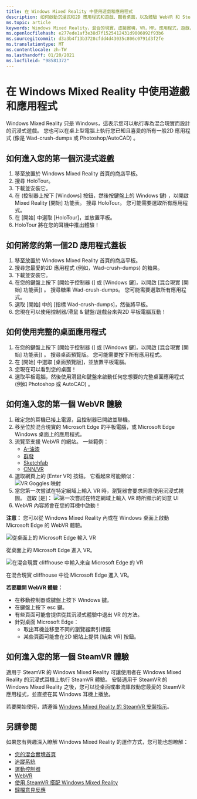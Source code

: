 ```yaml
---
title: 在 Windows Mixed Reality 中使用遊戲和應用程式
description: 如何啟動沉浸式和2D 應用程式和遊戲、觀看桌面，以及體驗 WebVR 和 SteamVR 內容。
ms.topic: article
keywords: Windows Mixed Reality，混合的現實，虛擬實境，VR，MR，應用程式，遊戲，桌面，SteamVR，WebVR，流
ms.openlocfilehash: e277ede1af3e38d7f1525412431d9006092f93b6
ms.sourcegitcommit: d3a3b4f13b3728cfdd4d43035c806c0791d3f2fe
ms.translationtype: MT
ms.contentlocale: zh-TW
ms.lasthandoff: 01/20/2021
ms.locfileid: "98581372"
---
```

# <a name="using-games-and-apps-in-windows-mixed-reality"></a>在 Windows Mixed Reality 中使用遊戲和應用程式

Windows Mixed Reality 只是 Windows，這表示您可以執行專為混合現實而設計的沉浸式遊戲。 您也可以在桌上型電腦上執行您已知且喜愛的所有一般2D 應用程式 (像是 Wad-crush-dumps 或 Photoshop/AutoCAD) 。

## <a name="how-to-get-into-your-first-immersive-game"></a>如何進入您的第一個沉浸式遊戲

1. 移至放置於 Windows Mixed Reality 首頁的商店平板。
2. 搜尋 HoloTour。
3. 下載並安裝它。
4. 在 (控制器上按下 [Windows] 按鈕，然後按鍵盤上的 Windows 鍵) ，以開啟 Mixed Reality [開始] 功能表。 搜尋 HoloTour。 您可能需要選取所有應用程式。
5. 在 [開始] 中選取 [HoloTour]，並放置平板。
6. HoloTour 將在您的耳機中推出體驗！

## <a name="how-to-place-your-first-2d-app-slate"></a>如何將您的第一個2D 應用程式蓋板

1. 移至放置於 Windows Mixed Reality 首頁的商店平板。
2. 搜尋您最愛的2D 應用程式 (例如，Wad-crush-dumps) 的糖果。
3. 下載並安裝它。
4. 在您的鍵盤上按下 [開始于控制器 (] 或 [Windows 鍵]，以開啟 [混合現實 [開始] 功能表]) 。 搜尋糖果 Wad-crush-dumps。 您可能需要選取所有應用程式。
5. 選取 [開始] 中的 [指標 Wad-crush-dumps]，然後將平板。
6. 您現在可以使用控制器/滑鼠 & 鍵盤/遊戲台來與2D 平板電腦互動！

## <a name="how-to-use-a-full-desktop-application"></a>如何使用完整的桌面應用程式

1. 在您的鍵盤上按下 [開始于控制器 (] 或 [Windows 鍵]，以開啟 [混合現實 [開始] 功能表]) 。 搜尋桌面預覽版。 您可能需要按下所有應用程式。
2. 在 [開始] 中選取 [桌面預覽版]，並放置平板電腦。
3. 您現在可以看到您的桌面！
4. 選取平板電腦，然後使用滑鼠和鍵盤來啟動任何您想要的完整桌面應用程式 (例如 Photoshop 或 AutoCAD) 。

## <a name="how-to-get-into-your-first-webvr-experience"></a>如何進入您的第一個 WebVR 體驗

1. 確定您的耳機已接上電源，且控制器已開啟並聯機。
2. 移至位於混合現實的 Microsoft Edge 的平板電腦，或 Microsoft Edge Windows 桌面上的應用程式。
3. 流覽至支援 WebVR 的網站。 一些範例：
   * [A-油漆](https://aframe.io/a-painter/)
   * [群發](https://aframe.io/a-blast/)
   * [Sketchfab](https://sketchfab.com/)
   * [CNN/VR](https://cnn.com/vr)
4. 選取網頁上的 [Enter VR] 按鈕。 它看起來可能類似： \
   ![VR Goggles 映射](images/75px-enter-vr.png)
5. 當您第一次嘗試在特定網域上輸入 VR 時，瀏覽器會要求同意使用沉浸式視圖。 選取 [是]： ![第一次嘗試在特定網域上輸入 VR 時所顯示的同意 UI](images/1053px-Webvr-consent-ui.png)
6. WebVR 內容將會在您的耳機中啟動！

**注意：** 您可以從 Windows Mixed Reality 內或在 Windows 桌面上啟動 Microsoft Edge 的 WebVR 體驗。

![從桌面上的 Microsoft Edge 輸入 VR](images/450px-webvr-desktop.png)

從桌面上的 Microsoft Edge 進入 VR。

![在混合現實 cliffhouse 中輸入來自 Microsoft Edge 的 VR](images/450px-enter-vr-cliffhouse.jpg)

在混合現實 cliffhouse 中從 Microsoft Edge 進入 VR。

**若要離開 WebVR 體驗：**
* 在移動控制器或鍵盤上按下 Windows 鍵。
* 在鍵盤上按下 esc 鍵。
* 有些頁面可能會提供從其沉浸式體驗中退出 VR 的方法。
* 針對桌面 Microsoft Edge：
  * 取出耳機並移至不同的瀏覽器索引標籤
  * 某些頁面可能會在2D 網站上提供 [結束 VR] 按鈕。

## <a name="how-to-get-into-your-first-steamvr-experience"></a>如何進入您的第一個 SteamVR 體驗

適用于 SteamVR 的 Windows Mixed Reality 可讓使用者在 Windows Mixed Reality 的沉浸式耳機上執行 SteamVR 體驗。 安裝適用于 SteamVR 的 Windows Mixed Reality 之後，您可以從桌面或串流庫啟動您最愛的 SteamVR 應用程式，並直接在其 Windows 耳機上播放。

若要開始使用，請遵循 [Windows Mixed Reality 的 SteamVR 安裝指示](./using-steamvr-with-windows-mixed-reality.md)。

## <a name="see-also"></a>另請參閱

如果您有興趣深入瞭解 Windows Mixed Reality 的運作方式，您可能也想瞭解：
* [您的混合實境首頁](your-mixed-reality-home.md)
* [追蹤系統](tracking-system.md)
* [運動控制器](controllers-in-wmr.md)
* [WebVR](webvr.md)
* [使用 SteamVR 搭配 Windows Mixed Reality](using-steamvr-with-windows-mixed-reality.md)
* [歸檔意見反應](filing-feedback.md)